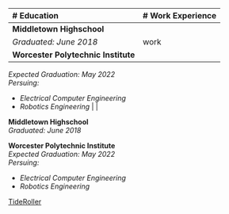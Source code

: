 | # **Education**           | # **Work Experience** | 
| :----                     | :----                 |
| **Middletown Highschool**  
_Graduated: June 2018_      | work                  |
| **Worcester Polytechnic Institute**  
_Expected Graduation: May 2022_  
_Persuing:_   
  - _Electrical Computer Engineering_  
  - _Robotics Engineering_  |                       |



**Middletown Highschool**  
_Graduated: June 2018_

**Worcester Polytechnic Institute**  
_Expected Graduation: May 2022_  
_Persuing:_   
  - _Electrical Computer Engineering_  
  - _Robotics Engineering_

[TideRoller](TideRoller.md)
